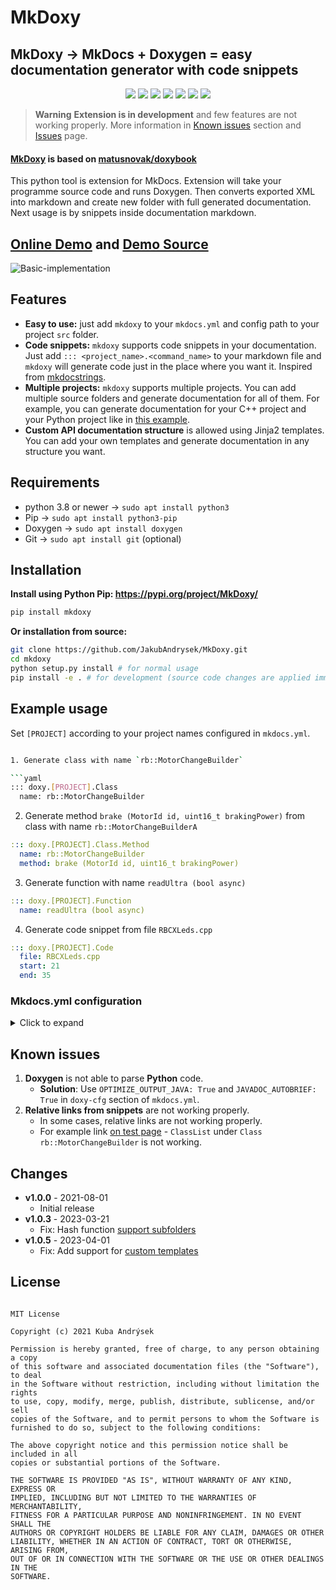 # MkDoxy

## MkDoxy → MkDocs + Doxygen = easy documentation generator with code snippets


<p align="center">
<a href="https://hits.seeyoufarm.com"><img src="https://hits.seeyoufarm.com/api/count/incr/badge.svg?url=https%3A%2F%2Fgithub.com%2FJakubAndrysek%2FMkDoxy&count_bg=%2379C83D&title_bg=%23555555&icon=&icon_color=%23E7E7E7&title=hits&edge_flat=true"/></a>
<img src="https://img.shields.io/github/license/JakubAndrysek/MkDoxy?style=flat-square">
<img src="https://img.shields.io/github/v/release/JakubAndrysek/MkDoxy?style=flat-square">
<img src="https://img.shields.io/github/stars/JakubAndrysek/MkDoxy?style=flat-square">
<img src="https://img.shields.io/github/forks/JakubAndrysek/MkDoxy?style=flat-square">
<img src="https://img.shields.io/github/issues/JakubAndrysek/MkDoxy?style=flat-square">
<img src="https://static.pepy.tech/personalized-badge/mkdoxy?period=month&units=international_system&left_color=black&right_color=orange&left_text=Downloads">


</p>


> **Warning**
> **Extension is in development** and few features are not working properly.
> More information in [Known issues](#known-issues) section and [Issues](https://github.com/JakubAndrysek/MkDoxy/issues) page.

#### [MkDoxy](https://github.com/JakubAndrysek/MkDoxy) is based on  [matusnovak/doxybook](https://github.com/matusnovak/doxybook)

This python tool is extension for MkDocs. Extension will take your programme source code and runs Doxygen.
Then converts exported XML into markdown and create new folder with full generated documentation.
Next usage is by snippets inside documentation markdown.

## [Online Demo](https://jakubandrysek.github.io/MkDoxy-demo/) and [Demo Source](https://github.com/JakubAndrysek/MkDoxy-demo)


![Basic-implementation](https://github.com/JakubAndrysek/MkDoxy/raw/main/docs/media/Basic-implementation.png)

## Features
- **Easy to use:** just add `mkdoxy` to your `mkdocs.yml` and config path to your project `src` folder.
- **Code snippets:** `mkdoxy` supports code snippets in your documentation. Just add `::: <project_name>.<command_name>` to your markdown file and `mkdoxy` will generate code just in the place where you want it. Inspired from [mkdocstrings](https://mkdocstrings.github.io/).
- **Multiple projects:** `mkdoxy` supports multiple projects. You can add multiple source folders and generate documentation for all of them. For example, you can generate documentation for your C++ project and your Python project like in [this example](https://mkdoxy-demo.kubaandrysek.cz/api/).
- **Custom API documentation structure** is allowed using Jinja2 templates. You can add your own templates and generate documentation in any structure you want.



## Requirements

- python 3.8 or newer → `sudo apt install python3`
- Pip → `sudo apt install python3-pip`
- Doxygen → `sudo apt install doxygen`
- Git → `sudo apt install git` (optional)

## Installation

**Install using Python Pip: <https://pypi.org/project/MkDoxy/>**

```bash
pip install mkdoxy
```

**Or installation from source:**

```bash
git clone https://github.com/JakubAndrysek/MkDoxy.git
cd mkdoxy
python setup.py install # for normal usage
pip install -e . # for development (source code changes are applied immediately)
```

## Example usage

Set `[PROJECT]` according to your project names configured in `mkdocs.yml`.

```bash

1. Generate class with name `rb::MotorChangeBuilder`

```yaml
::: doxy.[PROJECT].Class
  name: rb::MotorChangeBuilder
```

2. Generate method `brake (MotorId id, uint16_t brakingPower)` from class with name `rb::MotorChangeBuilderA`

```yaml
::: doxy.[PROJECT].Class.Method
  name: rb::MotorChangeBuilder
  method: brake (MotorId id, uint16_t brakingPower)
```

3. Generate function with name `readUltra (bool async)`

```yaml
::: doxy.[PROJECT].Function
  name: readUltra (bool async)
```

4. Generate code snippet from file `RBCXLeds.cpp`

```yaml
::: doxy.[PROJECT].Code
  file: RBCXLeds.cpp
  start: 21
  end: 35
```

### Mkdocs.yml configuration

<details>
<summary>Click to expand</summary>

```yaml
plugins:
  - mkdoxy:
      projects:
        apiProject1: # name of project must be alphanumeric + numbers (without spaces)
          src-dirs: path/to/src/project1
          full-doc: True
          doxy-cfg:
            FILE_PATTERNS: "*.cpp *.h*"
            EXAMPLE_PATH: examples
            RECURSIVE: True
        apiProject2:
          src-dirs: path/to/src/project2
          full-doc: True
          template-dir: path/to/userDefined/templates # optional (default is mkdoxy/templates) - custom template will replace default template
          # Example of custom template: https://mkdoxy-demo.kubaandrysek.cz/esp/annotated/
          doxy-cfg:
            FILE_PATTERNS: "*.py"
            EXAMPLE_PATH: ""
            RECURSIVE: True
            OPTIMIZE_OUTPUT_JAVA: True
            JAVADOC_AUTOBRIEF: True
            EXTRACT_ALL: True
        predefinedProject3:
          src-dirs: path/to/src/project3
          full-doc: False
          doxy-cfg:
            PREDEFINED: __cplusplus # example there: https://github.com/kuba2k2/libretuya/blob/master/mkdocs.yml
            CASE_SENSE_NAMES: NO
...
nav:
  - Home: 'index.md'
  - API:
      - Project 1:
          - 'Links': 'apiProject1/links.md'
          - 'Classes':
              - 'Class List': 'apiProject1/annotated.md'
              - 'Class Index': 'apiProject1/classes.md'
              - 'Class Hierarchy': 'apiProject1/hierarchy.md'
              - 'Class Members': 'apiProject1/class_members.md'
              - 'Class Member Functions': 'apiProject1/class_member_functions.md'
              - 'Class Member Variables': 'apiProject1/class_member_variables.md'
              - 'Class Member Typedefs': 'apiProject1/class_member_typedefs.md'
              - 'Class Member Enumerations': 'apiProject1/class_member_enums.md'
          - 'Namespaces':
              - 'Namespace List': 'apiProject1/namespaces.md'
              - 'Namespace Members': 'apiProject1/namespace_members.md'
              - 'Namespace Member Functions': 'apiProject1/namespace_member_functions.md'
              - 'Namespace Member Variables': 'apiProject1/namespace_member_variables.md'
              - 'Namespace Member Typedefs': 'apiProject1/namespace_member_typedefs.md'
              - 'Namespace Member Enumerations': 'apiProject1/namespace_member_enums.md'
          - 'Functions': 'apiProject1/functions.md'
          - 'Variables': 'apiProject1/variables.md'
          - 'Macros': 'apiProject1/macros.md'
          - 'Files': 'apiProject1/files.md'
      - Project 2:
...

use_directory_urls: true # (optional) for better links without .html extension
```
</details>

## Known issues
1. **Doxygen** is not able to parse **Python** code.
    - **Solution**: Use `OPTIMIZE_OUTPUT_JAVA: True` and `JAVADOC_AUTOBRIEF: True` in `doxy-cfg` section of `mkdocs.yml`.
2. **Relative links from snippets** are not working properly.
    - In some cases, relative links are not working properly.
    - For example link [on test page](https://mkdoxy-demo.kubaandrysek.cz/api/#:~:text=Class%20rb%3A%3AMotorChangeBuilder-,ClassList,-%3E%20rb%20%3E) - `ClassList` under `Class rb::MotorChangeBuilder` is not working.

## Changes

- **v1.0.0** - 2021-08-01
  - Initial release
- **v1.0.3** - 2023-03-21
  - Fix: Hash function [support subfolders](https://github.com/JakubAndrysek/MkDoxy/pull/29)
- **v1.0.5** - 2023-04-01
  - Fix: Add support for [custom templates](https://github.com/JakubAndrysek/MkDoxy/pull/39)

## License

```

MIT License

Copyright (c) 2021 Kuba Andrýsek

Permission is hereby granted, free of charge, to any person obtaining a copy
of this software and associated documentation files (the "Software"), to deal
in the Software without restriction, including without limitation the rights
to use, copy, modify, merge, publish, distribute, sublicense, and/or sell
copies of the Software, and to permit persons to whom the Software is
furnished to do so, subject to the following conditions:

The above copyright notice and this permission notice shall be included in all
copies or substantial portions of the Software.

THE SOFTWARE IS PROVIDED "AS IS", WITHOUT WARRANTY OF ANY KIND, EXPRESS OR
IMPLIED, INCLUDING BUT NOT LIMITED TO THE WARRANTIES OF MERCHANTABILITY,
FITNESS FOR A PARTICULAR PURPOSE AND NONINFRINGEMENT. IN NO EVENT SHALL THE
AUTHORS OR COPYRIGHT HOLDERS BE LIABLE FOR ANY CLAIM, DAMAGES OR OTHER
LIABILITY, WHETHER IN AN ACTION OF CONTRACT, TORT OR OTHERWISE, ARISING FROM,
OUT OF OR IN CONNECTION WITH THE SOFTWARE OR THE USE OR OTHER DEALINGS IN THE
SOFTWARE.

```
